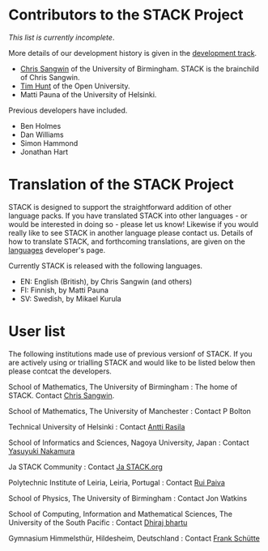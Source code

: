 # Contributors to the STACK Project

_This list is currently incomplete_.

More details of our development history is given in the [development track](../Developer/Development_track.md).

* [Chris Sangwin](http://web.mat.bham.ac.uk/C.J.Sangwin/) of the University of Birmingham. STACK is the brainchild of Chris Sangwin.
* [Tim Hunt](http://tjhunt.blogspot.co.uk/) of the Open University.
* Matti Pauna of the University of Helsinki.

Previous developers have included.

* Ben Holmes
* Dan Williams
* Simon Hammond
* Jonathan Hart

# Translation of the STACK Project

STACK is designed to support the straightforward addition of other language packs. If you have translated STACK into other languages - or would be interested in doing so - please let us know! Likewise if you would really like to see STACK in another language please contact us.  Details of how to translate STACK, and forthcoming translations, are given on the [languages](../Developer/Languages.md) developer's page.

Currently STACK is released with the following languages.

  * EN: English (British), by Chris Sangwin (and others)
  * FI: Finnish, by Matti Pauna
  * SV: Swedish, by Mikael Kurula

# User list

The following institutions made use of previous versionf of STACK.  If you are actively using or trialling STACK and would like to be listed below then please contcat the developers.

School of Mathematics, The University of Birmingham
: The home of STACK. Contact [Chris Sangwin](mailto:c.sangwin@bham.ac.uk).

School of Mathematics, The University of Manchester
: Contact P Bolton

Technical University of Helsinki
: Contact [Antti Rasila](http://math.tkk.fi/en/research/matta/)

School of Informatics and Sciences, Nagoya University, Japan
: Contact [Yasuyuki Nakamura](mailto:nakamura@nagoya-u.jp)

Ja STACK Community
: Contact [Ja STACK.org](http://ja-stack.org/)

Polytechnic Institute of Leiria, Leiria, Portugal
: Contact [Rui Paiva](mailto:rui.paiva@estg.ipleiria.pt)

School of Physics, The University of Birmingham
: Contact Jon Watkins

School of Computing, Information and Mathematical Sciences, The University of the South Pacific
: Contact [Dhiraj bhartu](mailto:dhiraj.bhartu@usp.ac.fj)

Gymnasium Himmelsthür, Hildesheim, Deutschland
: Contact [Frank Schütte](mailto:fschuett@gymnasium-himmelsthuer.de)
